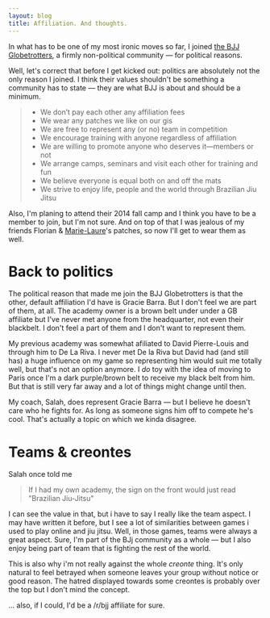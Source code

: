 ```yaml
---
layout: blog
title: Affiliation. And thoughts.
---
```

In what has to be one of my most ironic moves so far, I joined [the BJJ Globetrotters](http://www.bjjglobetrotters.com/), a firmly non-political community — for political reasons.

Well, let's correct that before I get kicked out: politics are absolutely not the only reason I joined. I think their values shouldn't be something a community has to state — they are what BJJ is about and should be a minimum.

> - We don’t pay each other any affiliation fees
> - We wear any patches we like on our gis
> - We are free to represent any (or no) team in competition
> - We encourage training with anyone regardless of affiliation
> - We are willing to promote anyone who deserves it—members or not
> - We arrange camps, seminars and visit each other for training and fun
> - We believe everyone is equal both on and off the mats
> - We strive to enjoy life, people and the world through Brazilian Jiu Jitsu

Also, I'm planing to attend their 2014 fall camp and I think you have to be a member to join, but I'm not sure. And on top of that I was jealous of my friends Florian & [Marie-Laure](http://www.art-of-bjj.com/en/)'s patches, so now I'll get to wear them as well.


# Back to politics

The political reason that made me join the BJJ Globetrotters is that the other, default affiliation I'd have is Gracie Barra. But I don't feel we are part of them, at all. The academy owner is a brown belt under under a GB affiliate but I've never met anyone from the headquarter, not even their blackbelt. I don't feel a part of them and I don't want to represent them.

My previous academy was somewhat afiliated to David Pierre-Louis and through him to De La Riva. I never met De la Riva but David had (and still has) a huge influence on my game so representing him would suit me totally well, but that's not an option anymore. I *do* toy with the idea of moving to Paris once I'm a dark purple/brown belt to receive my black belt from him. But that is still very far away and a lot of things might change until then. 

My coach, Salah, does represent Gracie Barra — but I believe he doesn't care who he fights for. As long as someone signs him off to compete he's cool. That's actually a topic on which we kinda disagree.


# Teams & creontes

Salah once told me

> If I had my own academy, the sign on the front would just read "Brazilian Jiu-Jitsu"

I can see the value in that, but i have to say I really like the team aspect. I may have written it before, but I see a lot of similarities between games i used to play online and jiu jitsu. Well, in those games, teams were always a great aspect. Sure, I'm part of the BJj community as a whole — but I also enjoy being part of team that is fighting the rest of the world.

This is also why i'm not really against the whole *creonte* thing. It's only natural to feel betrayed when someone leaves your group without notice or good reason. The hatred displayed towards some creontes is probably over the top but I don't mind the concept.


… also, if I could, I'd be a /r/bjj affiliate for sure.